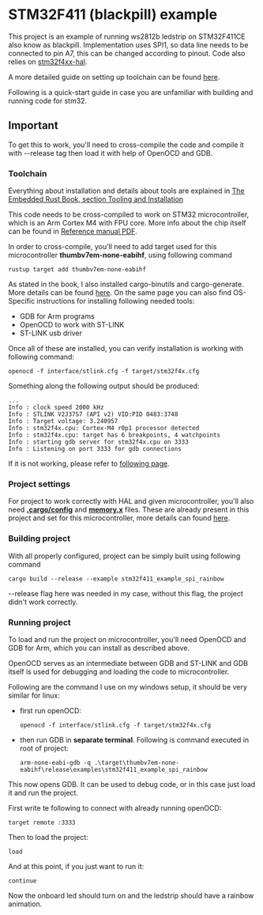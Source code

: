 # STM32F411 (blackpill) example

This project is an example of running ws2812b ledstrip on STM32F411CE also know as blackpill. Implementation uses SPI1, so data line needs to be connected to pin A7, this can be changed according to pinout.
Code also relies on [stm32f4xx-hal](https://github.com/stm32-rs/stm32f4xx-hal).

A more detailed guide on setting up toolchain can be found [here](https://github.com/blaz-r/STM32F411-rust-neopixel). 

Following is a quick-start guide in case you are unfamiliar with building and running code for stm32.

## Important

To get this to work, you'll need to cross-compile the code and compile it with --release tag then load it with help of OpenOCD and GDB.

### Toolchain

Everything about installation and details about tools are explained in [The Embedded Rust Book, section Tooling and Installation
](https://docs.rust-embedded.org/book/intro/tooling.html)

This code needs to be cross-compiled to work on STM32 microcontroller, which is an Arm Cortex M4 with FPU core. More info about the chip itself can be found in [Reference manual PDF](https://www.st.com/resource/en/reference_manual/dm00119316-stm32f411xc-e-advanced-arm-based-32-bit-mcus-stmicroelectronics.pdf).


In order to cross-compile, you'll need to add target used for this microcontroller <b>thumbv7em-none-eabihf</b>, using following command
```
rustup target add thumbv7em-none-eabihf
```

As stated in the book, I also installed cargo-binutils and cargo-generate. More details can be found [here](https://docs.rust-embedded.org/book/intro/install.html).
On the same page you can also find OS-Specific instructions for installing following needed tools:
- GDB for Arm programs
- OpenOCD to work with ST-LINK
- ST-LINK usb driver

Once all of these are installed, you can verify installation is working with following command:
```
openocd -f interface/stlink.cfg -f target/stm32f4x.cfg
```
Something along the following output should be produced:
```
...
Info : clock speed 2000 kHz
Info : STLINK V2J37S7 (API v2) VID:PID 0483:3748
Info : Target voltage: 3.240957
Info : stm32f4x.cpu: Cortex-M4 r0p1 processor detected
Info : stm32f4x.cpu: target has 6 breakpoints, 4 watchpoints
Info : starting gdb server for stm32f4x.cpu on 3333
Info : Listening on port 3333 for gdb connections
```
If it is not working, please refer to [following page](https://docs.rust-embedded.org/book/intro/install/verify.html).

### Project settings

For project to work correctly with HAL and given microcontroller, you'll also need <b>[.cargo/config](/stm32f411-examples/.cargo/config)</b> and <b>[memory.x](/stm32f411-examples/memory.x)</b> files. These are already present in this project and set for this microcontroller, more details can found [here](https://github.com/blaz-r/STM32F411-rust-neopixel).

### Building project

With all properly configured, project can be simply built using following command
```
cargo build --release --example stm32f411_example_spi_rainbow
```
--release flag here was needed in my case, without this flag, the project didn't work correctly.

### Running project

To load and run the project on microcontroller, you'll need OpenOCD and GDB for Arm, which you can install as described above.

OpenOCD serves as an intermediate between GDB and ST-LINK and GDB itself is used for debugging and loading the code to microcontroller.

Following are the command I use on my windows setup, it should be very similar for linux:
- first run openOCD: 
    ```
    openocd -f interface/stlink.cfg -f target/stm32f4x.cfg
    ```
- then run GDB in <b>separate terminal</b>. Following is command executed in root of project:
    ```
    arm-none-eabi-gdb -q .\target\thumbv7em-none-eabihf\release\examples\stm32f411_example_spi_rainbow
    ```

This now opens GDB. It can be used to debug code, or in this case just load it and run the project.

First write te following to connect with already running openOCD:
```
target remote :3333
```

Then to load the project:
```
load
```

And at this point, if you just want to run it:
```
continue
```

Now the onboard led should turn on and the ledstrip should have a rainbow animation.